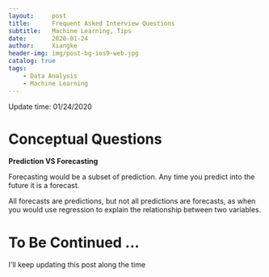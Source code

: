 ```yaml
---
layout:     post
title:      Frequent Asked Interview Questions
subtitle:   Machine Learning, Tips
date:       2020-01-24
author:     Xiangke
header-img: img/post-bg-ios9-web.jpg
catalog: true
tags:
    - Data Analysis
	- Machine Learning
---
```




Update time: 01/24/2020

# Conceptual Questions

**Prediction VS Forecasting**

Forecasting would be a subset of prediction. Any time you predict into the future it is a forecast. 

All forecasts are predictions, but not all predictions are forecasts, as when you would use regression to explain the relationship between two variables.





# To Be Continued ...

I'll keep updating this post along the time

